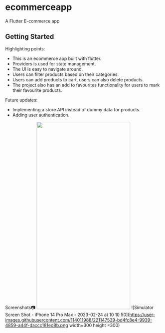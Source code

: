 # ecommerceapp

A Flutter E-commerce app

## Getting Started

Highlighting points:
- This is an ecommerce app built with flutter.
- Providers is used for state management. 
- The UI is easy to navigate around.
- Users can filter products based on their categories.
- Users can add products to cart, users can also delete products. 
- The project also has an add to favourites functionality for users to mark their favourite products.

Future updates:
- Implementing a store API instead of dummy data for products.
- Adding user authentication.

Screenshots📷
<img src= "https://user-images.githubusercontent.com/114011988/221147240-ce7d3ce0-cc92-46e1-96e6-1cca536d68f6.png" height =600 width =300>
![Simulator Screen Shot - iPhone 14 Pro Max - 2023-02-24 at 10 10 50](https://user-images.githubusercontent.com/114011988/221147539-bd4fc8e4-9939-4859-a44f-daccc181ed8b.png width=300 height =300)

